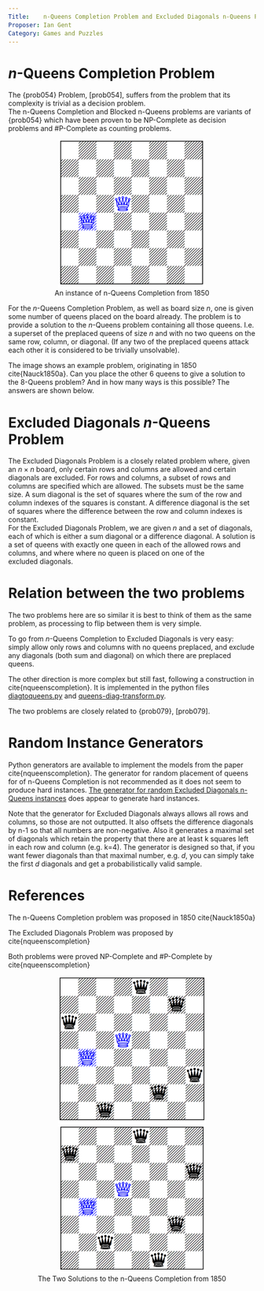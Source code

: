 ```yaml
---
Title:    n-Queens Completion Problem and Excluded Diagonals n-Queens Problem
Proposer: Ian Gent
Category: Games and Puzzles
---
```


$n$-Queens Completion Problem
========

The {prob054} Problem, [prob054], suffers from the problem that its complexity is trivial as a decision problem.  
The n-Queens Completion and Blocked n-Queens problems are variants of {prob054} which have been proven to
be NP-Complete as decision problems and #P-Complete as counting problems.

<center>
<figure>
  <img src="assets/nqc1850.png" alt="An instance of n-Queens Completion" width="300" height="300">
  <figcaption>An instance of n-Queens Completion from 1850</figcaption>
</figure>
</center>

For the $n$-Queens Completion Problem, as well as board size $n$, one is given some number of queens placed 
on the board already. The problem is to provide a solution to the $n$-Queens problem containing all those queens. I.e. a superset of the preplaced queens of size $n$ and with no two queens on the same row, column, or diagonal.  (If any two of the preplaced queens attack each other it is considered to be trivially unsolvable).

The image shows an example problem, originating in 1850 cite{Nauck1850a}.  Can you place the other 6 queens to give a solution to the 8-Queens problem?  And in how many ways is this possible?  The answers are shown below.

Excluded Diagonals $n$-Queens Problem
========

The Excluded Diagonals Problem is a closely related problem where, given an $n \times n$ board, only certain rows and columns are allowed and certain diagonals are excluded. 
For rows and columns, a subset of rows and columns are specified which are allowed. The subsets must be the same size.
A sum diagonal is the set of squares where the sum of the row and column indexes of the squares is constant.  A difference diagonal is the set of squares where the difference between the row and column indexes is constant.  
For the Excluded Diagonals Problem, we are given $n$ and a set of diagonals, each of which is either a sum diagonal or a difference diagonal. A solution is a set of queens with exactly one queen in each of the allowed rows and columns, and where where no queen is placed on one of the  
excluded diagonals.

Relation between the two problems
========

The two problems here are so similar it is best to think of them as the same problem, as processing to flip between them is very simple. 

To go from $n$-Queens Completion to Excluded Diagonals is very easy: simply allow only rows and columns with no queens preplaced, and exclude any diagonals (both sum and diagonal) on which there are preplaced queens.  

The other direction is more complex but still fast, following a construction in cite{nqueenscompletion}. It is implemented in the python files 
<a href="models/diagtoqueens.py.html">diagtoqueens.py</a> and 
<a href="models/queens-diag-transform.py.html">queens-diag-transform.py</a>.

The two problems are closely related to {prob079}, [prob079].


Random Instance Generators
==========================

Python generators are available to implement the models from the paper cite{nqueenscompletion}. 
The generator for random placement of queens for of n-Queens Completion is not recommended as it does not seem to produce hard instances. 
<a href="data/queens-diag-gen.py.html">The generator for random Excluded Diagonals n-Queens instances</a>
does appear to generate hard instances.  

Note that the generator for Excluded Diagonals always allows all rows and columns, so those are not outputted. It also offsets the difference diagonals by n-1 so that all numbers are non-negative. Also it generates a maximal set of diagonals which retain the property that there are at least k squares left in each row and column (e.g. k=4). The generator is designed so that, if you want fewer diagonals than that maximal
number, e.g. $d$, you can simply take the first $d$ diagonals and get a probabilistically valid sample.

References
==========

The n-Queens Completion problem was proposed in 1850 cite{Nauck1850a}

The Excluded Diagonals Problem was proposed by cite{nqueenscompletion}

Both problems were proved NP-Complete and #P-Complete by cite{nqueenscompletion}


<center>
<figure>
  <img src="assets/nqc1850sol1.png" alt="An instance of n-Queens Completion" width="300" height="300">
  <img src="assets/nqc1850sol2.png" alt="An instance of n-Queens Completion" width="300" height="300">
  <figcaption>The Two Solutions to the n-Queens Completion from 1850</figcaption>
</figure>
</center>



